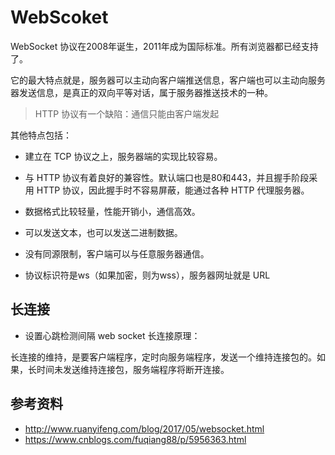 # WebScoket
WebSocket 协议在2008年诞生，2011年成为国际标准。所有浏览器都已经支持了。

它的最大特点就是，服务器可以主动向客户端推送信息，客户端也可以主动向服务器发送信息，是真正的双向平等对话，属于服务器推送技术的一种。
> HTTP 协议有一个缺陷：通信只能由客户端发起

其他特点包括：

- 建立在 TCP 协议之上，服务器端的实现比较容易。

- 与 HTTP 协议有着良好的兼容性。默认端口也是80和443，并且握手阶段采用 HTTP 协议，因此握手时不容易屏蔽，能通过各种 HTTP 代理服务器。

- 数据格式比较轻量，性能开销小，通信高效。

- 可以发送文本，也可以发送二进制数据。

- 没有同源限制，客户端可以与任意服务器通信。

- 协议标识符是ws（如果加密，则为wss），服务器网址就是 URL

## 长连接
* 设置心跳检测间隔
web socket 长连接原理：

长连接的维持，是要客户端程序，定时向服务端程序，发送一个维持连接包的。如果，长时间未发送维持连接包，服务端程序将断开连接。
## 参考资料
* http://www.ruanyifeng.com/blog/2017/05/websocket.html
* https://www.cnblogs.com/fuqiang88/p/5956363.html